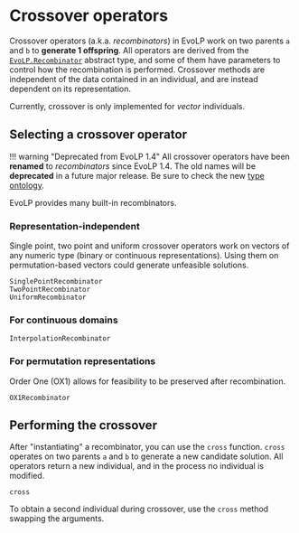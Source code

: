 # Crossover operators

Crossover operators (a.k.a. _recombinators_) in EvoLP work on two parents `a` and `b` to **generate 1 offspring**.
All operators are derived from the [`EvoLP.Recombinator`](@ref) abstract type, and some of them have parameters to control how the recombination is performed.
Crossover methods are independent of the data contained in an individual, and are instead dependent on its representation.

Currently, crossover is only implemented for _vector_ individuals.

## Selecting a crossover operator

!!! warning "Deprecated from EvoLP 1.4"
    All crossover operators have been **renamed** to _recombinators_ since EvoLP 1.4.
    The old names will be **deprecated** in a future major release.
    Be sure to check the new [type ontology](../man/extending.md).

EvoLP provides many built-in recombinators.

### Representation-independent

Single point, two point and uniform crossover operators work on vectors of any numeric type (binary or continuous representations).
Using them on permutation-based vectors could generate unfeasible solutions.

```@docs
SinglePointRecombinator
TwoPointRecombinator
UniformRecombinator
```

### For continuous domains

```@docs
InterpolationRecombinator
```

### For permutation representations

Order One (OX1) allows for feasibility to be preserved after recombination.

```@docs
OX1Recombinator
```

## Performing the crossover

After "instantiating" a recombinator, you can use the `cross` function.
`cross` operates on two parents `a` and `b` to generate a new candidate solution.
All operators return a new individual, and in the process no individual is modified.

```@docs
cross
```

To obtain a second individual during crossover, use the `cross` method swapping the arguments.
